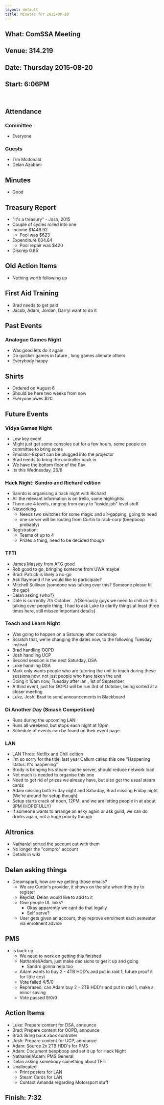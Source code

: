 ```yaml
---
layout: default
title: Minutes for 2015-08-20
---
```


## What: ComSSA Meeting

## Venue: 314.219

## Date: Thursday 2015-08-20
 
## Start: 6:06PM
 
## Attendance	

### Committee

  * Everyone

### Guests

  * Tim Mcdonald
  * Delan Azabani 

## Minutes
  * Good

## Treasury Report

  * "it's a treasury" - Josh, 2015
  * Couple of cycles rolled into one
  * Income $1449.92
    * Pool was $623
  * Expenditure 604.64
    * Pool repair was $420
  * Discrep 0.85

## Old Action Items

  * Nothing worth following up

## First Aid Training

  * Brad needs to get paid
  * Jacob, Adam, Jordan, Darryl want to do it

## Past Events 
### Analogue Games Night
  * Was good lets do it again
  * Do quicker games in future , long games alienate others
  * Everybody happy

## Shirts

  * Ordered on August 6
  * Should be here two weeks from now
  * Everyone owes $20

## Future Events 
### Vidya Games Night

  * Low key event
  * Might just get some consoles out for a few hours, some people on committee to bring some
  * Emulator-Export can be plugged into the projector
  * Brad needs to bring the controller back in
  * We have the bottom floor of the Pav
  * Its this Wednesday, 26/8
	
### Hack Night: Sandro and Richard edition

  * Sanrdo is organising a hack night with Richard
  * All the relevant information is on trello, some highlights:
  * There are 4 levels, ranging from easy to "inside job" level stuff
  * Networking 
    * Needs two switches for some magic and air-gapping, going to need 
    * one server will be routing from Curtin to rack-corp (beepboop probably)
  * Registration:
    * Teams of up to 4
	* Prizes a thing, need to be decided though
 
### TFTI
  * James Massey from AFG good
  * Rob good to go, bringing someone from UWA maybe
  * Brad: Patrick is likely a no-go
  * Ask Raymond if he would like to participate?
  * Mitchell Sullivan {someone was talking over this? Someone please fill the gap}
  * Delan asking {who?}
  * Date is currently 7th October
   //{Seriously guys we need to chill on this talking over people thing, I had to ask Luke to clarify things at least three times here, still missed important details}

### Teach and Learn Night
  * Was going to happen on a Saturday after coderdojo
  * Scratch that, we're changing the dates now, to the following Tuesday instead 
  * Brad handling OOPD
  * Josh handling UCP
  * Second session is the next Saturday, DSA
  * Luke handling DSA
  * Mark only wants people who are tutoring the unit to teach during these sessions now, not just people who have taken the unit
  * Doing it 10am now, Tuesday after lan , 1st of September
  * A third event, just for OOPD will be run 3rd of October, being sorted at a closer meeting
  * Luke, Josh, Brad to send announcements in Blackboard

### Di Another Day (Smash Competition)
  * Runs during the upcoming LAN
  * Runs all weekend, but stops each night at 10pm
  * Schedule of events can be found on their event page        	
 
### LAN         
  * LAN Three: Netflix and Chill edition
  * I'm so sorry for the title, last year Callum called this one "Happening status: It's happening"
  * Brody is bringing his steam-cache server, should reduce network load
  * Not much is needed to organise this one
  * Need to get rid of prizes we already have, but also get the usual steam cards
  * Adam missing both Friday night and Saturday, Brad missing Friday night (We're around for setup though)
  * Setup starts crack of noon, 12PM, and we are letting people in at about 3PM (HOPEFULLY)
  * If someone wants to arrange an esky again or ask guild, we can do drinks again, not a huge priority though

## Altronics

  * Nathaniel sorted the account out with them
  * No longer the "compro" account
  * Details in wiki

## Delan asking things
  
  * Dreamspark, how are we getting those emails?
    * We are Curtin's provider, it shows on the site when they try to register
	* Keydist, Delan would like to add to it
    * Give people DL links?
		* Okay apparently we cant do that legally
		* Self serve?
    * User gets given an account, they reprove enrolment each semester via enrolment advice

## PMS 
* Is back up
  * We need to work on getting this finished
  * Nathaniel/Adam, just make decisions to get it up and going
	* Sandro gonna help too
  * Adam wants to buy 2 - 4TB HDD's and put in raid 1, future proof it for little cost
  * Vote failed 4/5/0
  * Rephrased, can Adam buy 2 - 2TB HDD's and put in raid 1, make a minor saving
  * Vote passed 9/0/0


## Action Items

  * Luke: Prepare content for DSA, announce
  * Brad: Prepare content for OOPD, announce
  * Brad: Bring back xbox controller
  * Josh: Prepare content for UCP, announce 
  * Adam: Source 2x 2TB HDD's for PMS
  * Adam: Document beepboop and set it up for Hack Night
  * Nathaniel/Adam: PMS General
  * Delan asking somebody something about TFTI
  * Unallocated
    * Print posters for LAN
    * Steam Cards for LAN
    * Contact Amanda regarding Motorsport stuff


## Finish: 7:32